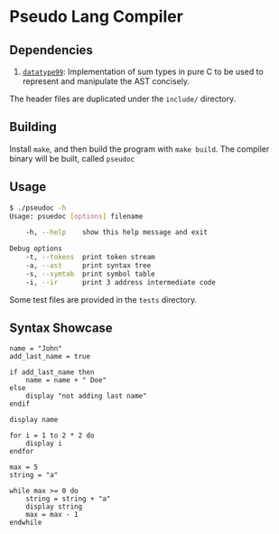 # Pseudo Lang Compiler

## Dependencies

1. [`datatype99`]: Implementation of sum types in pure C to be used to represent and manipulate
the AST concisely.

The header files are duplicated under the `include/` directory.

[`datatype99`]: https://github.com/Hirrolot/datatype99
[`cvector`]: https://github.com/eteran/c-vector/

## Building

Install `make`, and then build the program with `make build`. The compiler binary will be built, called `pseudoc`

## Usage

```bash
$ ./pseudoc -h
Usage: psuedoc [options] filename

    -h, --help    show this help message and exit

Debug options
    -t, --tokens  print token stream
    -a, --ast     print syntax tree
    -s, --symtab  print symbol table
    -i, --ir      print 3 address intermediate code

```

Some test files are provided in the `tests` directory.

## Syntax Showcase

```
name = "John"
add_last_name = true

if add_last_name then
	name = name + " Doe"
else
	display "not adding last name"
endif

display name

for i = 1 to 2 * 2 do
	display i
endfor

max = 5
string = "a"

while max >= 0 do
	string = string + "a"
	display string
	max = max - 1
endwhile
```